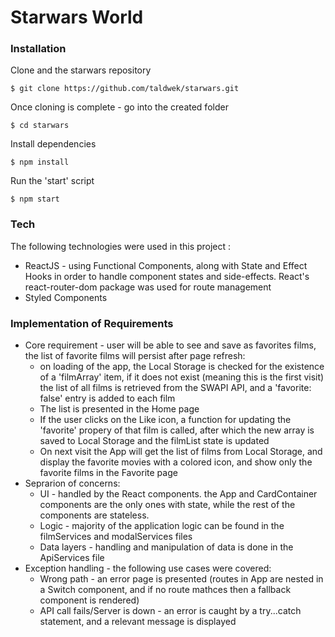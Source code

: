 # Starwars World

### Installation

Clone and the starwars repository
```
$ git clone https://github.com/taldwek/starwars.git
``` 
Once cloning is complete - go into the created folder
```
$ cd starwars
``` 
Install dependencies
```
$ npm install
``` 
Run the 'start' script
```
$ npm start
``` 



### Tech

The following technologies were used in this project :

* ReactJS - using Functional Components, along with State and Effect Hooks in order to handle component states and side-effects. 
React's react-router-dom package was used for route management
* Styled Components

### Implementation of Requirements
* Core requirement - user will be able to see and save as favorites films, the list of favorite films will persist after page refresh:
    * on loading of the app, the Local Storage is checked for the existence of a 'filmArray' item, if it does not exist (meaning this is the first visit) the list of all films is retrieved from the SWAPI API, and a 'favorite: false' entry is added to each film
    * The list is presented in the Home page
    * If the user clicks on the Like icon, a function for updating the 'favorite' propery of that film is called, after which the new array is saved to Local Storage and the filmList state is updated
    * On next visit the App will get the list of films from Local Storage, and display the favorite movies with a colored icon, and show only the favorite films in the Favorite page
* Seprarion of concerns: 
    * UI - handled by the React components. the App and CardContainer components are the only ones with state, while the rest of the components are stateless. 
    * Logic - majority of the application logic can be found in the filmServices and modalServices files
    * Data layers - handling and manipulation of data is done in the ApiServices file
* Exception handling - the following use cases were covered:
    * Wrong path - an error page is presented (routes in App are nested in a Switch component, and if no route mathces then a fallback component is rendered)
    * API call fails/Server is down - an error is caught by a try...catch statement, and a relevant message is displayed


